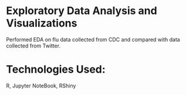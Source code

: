 # Exploratory Data Analysis and Visualizations
Performed EDA on flu data collected from CDC and compared with data collected from Twitter. 
# Technologies Used:
R, Jupyter NoteBook, RShiny

